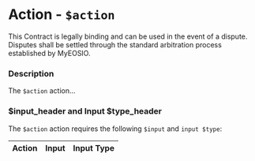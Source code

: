# Action - `$action`

This Contract is legally binding and can be used in the event of a dispute. Disputes shall be settled through the standard arbitration process established by MyEOSIO.

### Description

The `$action` action... 

### $input_header and Input $type_header

The `$action` action requires the following `$input` and `input $type`:

| Action | Input | Input Type |
|:--|:--|:--|
